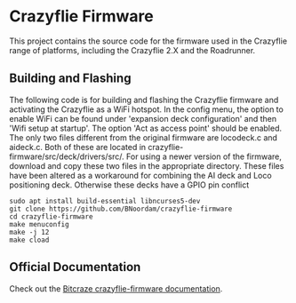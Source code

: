 # Crazyflie Firmware

This project contains the source code for the firmware used in the Crazyflie range of platforms, including the Crazyflie 2.X and the Roadrunner.

## Building and Flashing
The following code is for building and flashing the Crazyflie firmware and activating the Crazyflie as a WiFi hotspot. In the config menu, the option to enable WiFi can be found under 'expansion deck configuration' and then 'Wifi setup at startup'. The option 'Act as access point' should be enabled. The only two files different from the original firmware are locodeck.c and aideck.c. Both of these are located in crazyflie-firmware/src/deck/drivers/src/. For using a newer version of the firmware, download and copy these two files in the appropriate directory. These files have been altered as a workaround for combining the AI deck and Loco positioning deck. Otherwise these decks have a GPIO pin conflict  
```
sudo apt install build-essential libncurses5-dev
git clone https://github.com/BNoordam/crazyflie-firmware
cd crazyflie-firmware
make menuconfig
make -j 12
make cload
```


## Official Documentation

Check out the [Bitcraze crazyflie-firmware documentation](https://www.bitcraze.io/documentation/repository/crazyflie-firmware/master/).
